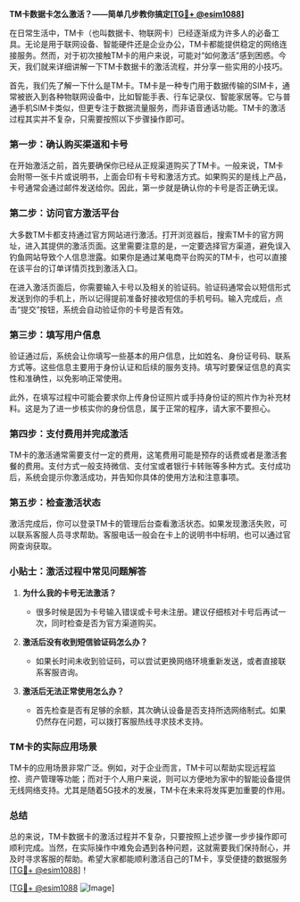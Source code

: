 **TM卡数据卡怎么激活？——简单几步教你搞定[[TG💪+ @esim1088](https://t.me/s/esim1088)]**

在日常生活中，TM卡（也叫数据卡、物联网卡）已经逐渐成为许多人的必备工具。无论是用于联网设备、智能硬件还是企业办公，TM卡都能提供稳定的网络连接服务。然而，对于初次接触TM卡的用户来说，可能对“如何激活”感到困惑。今天，我们就来详细讲解一下TM卡数据卡的激活流程，并分享一些实用的小技巧。

首先，我们先了解一下什么是TM卡。TM卡是一种专门用于数据传输的SIM卡，通常被嵌入到各种物联网设备中，比如智能手表、行车记录仪、智能家居等。它与普通手机SIM卡类似，但更专注于数据流量服务，而非语音通话功能。TM卡的激活过程其实并不复杂，只需要按照以下步骤操作即可。

### 第一步：确认购买渠道和卡号

在开始激活之前，首先要确保你已经从正规渠道购买了TM卡。一般来说，TM卡会附带一张卡片或说明书，上面会印有卡号和激活方式。如果购买的是线上产品，卡号通常会通过邮件发送给你。因此，第一步就是确认你的卡号是否正确无误。

### 第二步：访问官方激活平台

大多数TM卡都支持通过官方网站进行激活。打开浏览器后，搜索TM卡的官方网址，进入其提供的激活页面。这里需要注意的是，一定要选择官方渠道，避免误入钓鱼网站导致个人信息泄露。如果你是通过某电商平台购买的TM卡，也可以直接在该平台的订单详情页找到激活入口。

在进入激活页面后，你需要输入卡号以及相关的验证码。验证码通常会以短信形式发送到你的手机上，所以记得提前准备好接收短信的手机号码。输入完成后，点击“提交”按钮，系统会自动验证你的卡号是否有效。

### 第三步：填写用户信息

验证通过后，系统会让你填写一些基本的用户信息，比如姓名、身份证号码、联系方式等。这些信息主要用于身份认证和后续的服务支持。填写时要保证信息的真实性和准确性，以免影响正常使用。

此外，在填写过程中可能会要求你上传身份证照片或手持身份证的照片作为补充材料。这是为了进一步核实你的身份信息，属于正常的程序，请大家不要担心。

### 第四步：支付费用并完成激活

TM卡的激活通常需要支付一定的费用，这笔费用可能是预存的话费或者是激活套餐的费用。支付方式一般支持微信、支付宝或者银行卡转账等多种方式。支付成功后，系统会提示你激活成功，并告知你具体的使用方法和注意事项。

### 第五步：检查激活状态

激活完成后，你可以登录TM卡的管理后台查看激活状态。如果发现激活失败，可以联系客服人员寻求帮助。客服电话一般会在卡上的说明书中标明，也可以通过官网查询获取。

### 小贴士：激活过程中常见问题解答

1. **为什么我的卡号无法激活？**
   - 很多时候是因为卡号输入错误或卡号未注册。建议仔细核对卡号后再试一次，同时检查是否为官方渠道购买。

2. **激活后没有收到短信验证码怎么办？**
   - 如果长时间未收到验证码，可以尝试更换网络环境重新发送，或者直接联系客服咨询。

3. **激活后无法正常使用怎么办？**
   - 首先检查是否有足够的余额，其次确认设备是否支持所选网络制式。如果仍然存在问题，可以拨打客服热线寻求技术支持。

### TM卡的实际应用场景

TM卡的应用场景非常广泛。例如，对于企业而言，TM卡可以帮助实现远程监控、资产管理等功能；而对于个人用户来说，则可以方便地为家中的智能设备提供无线网络支持。尤其是随着5G技术的发展，TM卡在未来将发挥更加重要的作用。

### 总结

总的来说，TM卡数据卡的激活过程并不复杂，只要按照上述步骤一步步操作即可顺利完成。当然，在实际操作中难免会遇到各种问题，这就需要我们保持耐心，并及时寻求客服的帮助。希望大家都能顺利激活自己的TM卡，享受便捷的数据服务[[TG💪+ @esim1088](https://t.me/s/esim1088)]！

[[TG💪+ @esim1088](https://t.me/s/esim1088) ![Image](https://i.postimg.cc/4NQfJmqS/Snipaste-2025-05-13-00-14-12.png)]